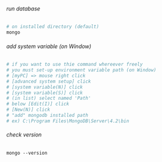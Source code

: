 ###### run database
```sh
# on installed directory (default)
mongo 
```
  
###### add system variable (on Window)  
```sh
# if you want to use thie command whereever freely
# you must set-up environment variable path (on Window)
# [myPC] => mouse right click 
# [advanced system setup] click 
# [system variable(N)] click
# [system variable(S)] click
# (in list) select named 'Path'
# below [Edit(I)] click
# [New(N)] click
# "add" mongodb installed path
# ex) C:\Program Files\MongoDB\Server\4.2\bin
```
  
###### check version
```
mongo --version
```
  
  
  
